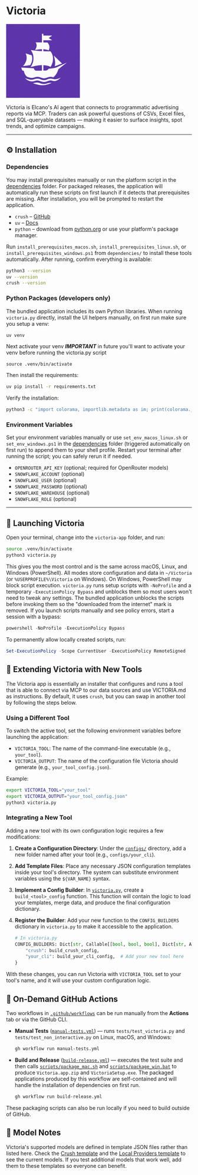 # Victoria

<img src="assets/icon.png" alt="Victoria Icon" width="200" />

Victoria is Elcano's AI agent that connects to programmatic advertising reports via MCP. Traders can ask powerful questions of CSVs, Excel files, and SQL-queryable datasets — making it easier to surface insights, spot trends, and optimize campaigns.

---

## ⚙️ Installation

### Dependencies

You may install prerequisites manually or run the platform script in the [dependencies](./dependencies) folder. For packaged releases,
the application will automatically run these scripts on first launch if it
detects that prerequisites are missing. After installation, you will be
prompted to restart the application.

* `crush` – [GitHub](https://github.com/charmbracelet/crush)
* `uv` – [Docs](https://docs.astral.sh/uv/getting-started/installation/)
* `python` – download from [python.org](https://www.python.org) or use your platform's package manager.

Run `install_prerequisites_macos.sh`, `install_prerequisites_linux.sh`, or
`install_prerequisites_windows.ps1` from `dependencies/` to install these tools
automatically. After running, confirm everything is available:

```bash
python3 --version
uv --version
crush --version
```

### Python Packages (developers only)

The bundled application includes its own Python libraries. When running
`victoria.py` directly, install the UI helpers manually, on first run make sure you setup a venv:

```bash
uv venv
```

Next activate your venv ***IMPORTANT*** in future you'll want to activate your venv before running the victoria.py script

```
source .venv/bin/activate
```

Then install the requirements:

```bash
uv pip install -r requirements.txt
```

Verify the installation:

```bash
python3 -c "import colorama, importlib.metadata as im; print(colorama.__version__, im.version('rich'))"
```

### Environment Variables

Set your environment variables manually or use `set_env_macos_linux.sh` or
`set_env_windows.ps1` in the [dependencies](./dependencies) folder (triggered
automatically on first run) to append them to your shell profile. Restart your
terminal after running the script; you can safely rerun it if needed.

* `OPENROUTER_API_KEY` (optional; required for OpenRouter models)
* `SNOWFLAKE_ACCOUNT` (optional)
* `SNOWFLAKE_USER` (optional)
* `SNOWFLAKE_PASSWORD` (optional)
* `SNOWFLAKE_WAREHOUSE` (optional)
* `SNOWFLAKE_ROLE` (optional)

---

## 🚀 Launching Victoria

Open your terminal, change into the `victoria-app` folder, and run:

```bash
source .venv/bin/activate
python3 victoria.py
```

This gives you the most control and is the same across macOS, Linux, and Windows (PowerShell).
All modes store configuration and data in `~/Victoria` (or `%USERPROFILE%\Victoria` on Windows).
On Windows, PowerShell may block script execution. `victoria.py` runs setup scripts
with `-NoProfile` and a temporary `-ExecutionPolicy Bypass` and unblocks them so most
users won't need to tweak any settings. The bundled application unblocks the
scripts before invoking them so the "downloaded from the internet" mark is removed.
If you launch scripts manually and see policy errors, start a session with a bypass:

```powershell
powershell -NoProfile -ExecutionPolicy Bypass
```

To permanently allow locally created scripts, run:

```powershell
Set-ExecutionPolicy -Scope CurrentUser -ExecutionPolicy RemoteSigned
```

## 🔌 Extending Victoria with New Tools

The Victoria app is essentially an installer that configures and runs a tool that is able to connect via MCP to our data sources and use VICTORIA.md as instructions.  By default, it uses `crush`, but you can swap in another tool by following the steps below.

### Using a Different Tool

To switch the active tool, set the following environment variables before launching the application:

- `VICTORIA_TOOL`: The name of the command-line executable (e.g., `your_tool`).
- `VICTORIA_OUTPUT`: The name of the configuration file Victoria should generate (e.g., `your_tool_config.json`).

Example:
```bash
export VICTORIA_TOOL="your_tool"
export VICTORIA_OUTPUT="your_tool_config.json"
python3 victoria.py
```

### Integrating a New Tool

Adding a new tool with its own configuration logic requires a few modifications:

1.  **Create a Configuration Directory**: Under the [`configs/`](configs) directory, add a new folder named after your tool (e.g., `configs/your_cli`).

2.  **Add Template Files**: Place any necessary JSON configuration templates inside your tool's directory. The system can substitute environment variables using the `${VAR_NAME}` syntax.

3.  **Implement a Config Builder**: In [`victoria.py`](victoria.py), create a `build_<tool>_config` function. This function will contain the logic to load your templates, merge data, and produce the final configuration dictionary.

4.  **Register the Builder**: Add your new function to the `CONFIG_BUILDERS` dictionary in `victoria.py` to make it accessible to the application.

    ```python
    # In victoria.py
    CONFIG_BUILDERS: Dict[str, Callable[[bool, bool, bool], Dict[str, Any]]] = {
        "crush": build_crush_config,
        "your_cli": build_your_cli_config,  # Add your new tool here
    }
    ```

With these changes, you can run Victoria with `VICTORIA_TOOL` set to your tool's name, and it will use your custom configuration logic.

## 🔄 On-Demand GitHub Actions

Two workflows in [`.github/workflows`](.github/workflows) can be run manually from the **Actions** tab or via the GitHub CLI.

* **Manual Tests** ([`manual-tests.yml`](.github/workflows/manual-tests.yml)) — runs `tests/test_victoria.py` and `tests/test_non_interactive.py` on Linux, macOS, and Windows:

  ```bash
  gh workflow run manual-tests.yml
  ```

* **Build and Release** ([`build-release.yml`](.github/workflows/build-release.yml)) — executes the test suite and then calls [`scripts/package_mac.sh`](scripts/package_mac.sh) and [`scripts/package_win.bat`](scripts/package_win.bat) to produce `Victoria.app.zip` and `VictoriaSetup.exe`. The packaged applications produced by this workflow are self-contained and will handle the installation of dependencies on first run.

  ```bash
  gh workflow run build-release.yml
  ```

These packaging scripts can also be run locally if you need to build outside of GitHub.

## 🧠 Model Notes

Victoria's supported models are defined in template JSON files rather than listed here. Check the [Crush template](configs/crush/crush.template.json) and the [Local Providers template](configs/crush/local.providers.json) to see the current models. If you test additional models that work well, add them to these templates so everyone can benefit.
